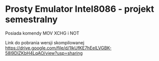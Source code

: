 # Prosty Emulator Intel8086 - projekt semestralny
Posiada komendy MOV XCHG i NOT

Link do pobrania wersji skompilowanej
https://drive.google.com/file/d/1lkUfKE7hEelLVGBK-58l9DlZKbH4LqAO/view?usp=sharing
